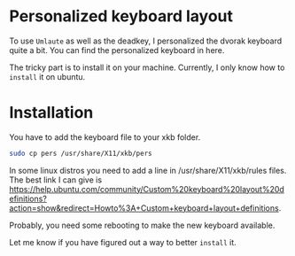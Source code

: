 # Personalized keyboard layout

To use `Umlaute` as well as the deadkey, I personalized the dvorak keyboard quite a bit.
You can find the personalized keyboard in here.

The tricky part is to install it on your machine.
Currently, I only know how to `install` it on ubuntu.

# Installation

You have to add the keyboard file to your xkb folder.

```bash
sudo cp pers /usr/share/X11/xkb/pers
```

In some linux distros you need to add a line in /usr/share/X11/xkb/rules files.
The best link I can give is https://help.ubuntu.com/community/Custom%20keyboard%20layout%20definitions?action=show&redirect=Howto%3A+Custom+keyboard+layout+definitions.

Probably, you need some rebooting to make the new keyboard available.

Let me know if you have figured out a way to better `install` it.

